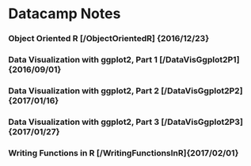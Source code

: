 # Datacamp Notes

### Object Oriented R                       [/ObjectOrientedR]    {2016/12/23}
### Data Visualization with ggplot2, Part 1 [/DataVisGgplot2P1]   {2016/09/01}
### Data Visualization with ggplot2, Part 2 [/DataVisGgplot2P2]   {2017/01/16}
### Data Visualization with ggplot2, Part 3 [/DataVisGgplot2P3]   {2017/01/27}
### Writing Functions in R                  [/WritingFunctionsInR]{2017/02/01}
